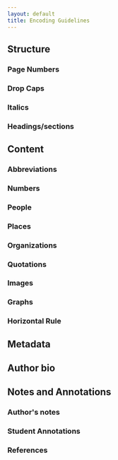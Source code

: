 ```yaml
---
layout: default
title: Encoding Guidelines
---
```


## Structure

### Page Numbers

### Drop Caps

### Italics 

### Headings/sections


## Content

### Abbreviations

### Numbers

### People

### Places

### Organizations

### Quotations

### Images 

### Graphs

### Horizontal Rule

## Metadata

## Author bio

## Notes and Annotations

### Author's notes

### Student Annotations

### References